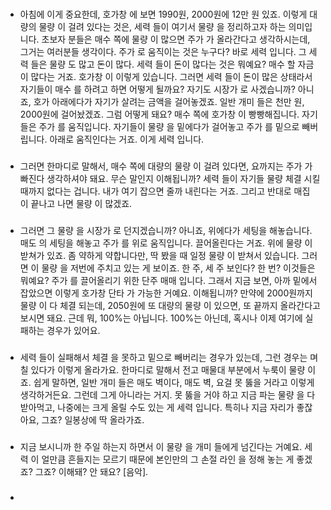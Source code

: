 
### 
- 아침에 이게 중요한데,  호가창 에 보면 1990원, 2000원에 12만 원 있죠. 이렇게 대량의  물량 이 걸려 있다는 것은,  세력 들이 여기서  물량 을 정리하고자 하는 의미입니다.  초보자 분들은  매수  쪽에  물량 이 많으면  주가 가 올라간다고 생각하시는데, 그거는 여러분들 생각이다.    주가 로 움직이는 것은 누구다? 바로  세력 입니다. 그  세력 들은  물량 도 많고 돈이 많다.  세력 들이 돈이 많다는 것은 뭐예요?  매수 할 자금이 많다는 거죠.    호가창 이 이렇게 있습니다. 그러면  세력 들이 돈이 많은 상태라서 자기들이  매수 를 하려고 하면 어떻게 될까요? 자기도  시장가 로 사겠습니까? 아니죠, 호가 아래에다가 자기가 살려는 금액을 걸어놓겠죠. 일반  개미 들은 천만 원, 2000원에 걸어놨겠죠.    그럼 어떻게 돼요?  매수  쪽에  호가창 이 빵빵해집니다. 자기들은  주가 를 움직입니다. 자기들이  물량 을 밑에다가 걸어놓고  주가 를 밑으로 빼버립니다.    아래로 움직인다는 거죠. 이게  세력 입니다.  
### 
- 그러면 한마디로 말해서,  매수  쪽에 대량의  물량 이 걸려 있다면, 요까지는  주가 가 빠진다 생각하셔야 돼요. 무슨 말인지 이해됩니까?  세력 들이 자기들  물량   체결 시킬 때까지 없다는 겁니다. 내가 여기 잡으면 줄까 내린다는 거죠.    그리고 반대로  매집 이 끝나고 나면  물량 이 많겠죠.  
### 
- 그러면 그  물량 을  시장가 로 던지겠습니까? 아니죠, 위에다가 세팅을 해놓습니다.  매도 의 세팅을 해놓고  주가 를 위로 움직입니다. 끌어올린다는 거죠.    위에  물량 이 받쳐가 있죠. 좀 약하게 약합니다만, 딱 봤을 때 일정  물량 이 받쳐서 있습니다. 그러면 이  물량 을 저번에 주치고 있는 게 보이죠.    한 주, 세 주 보인다? 한 번? 이것들은 뭐예요?  주가 를 끌어올리기 위한  단주 매매 입니다. 그래서 지금 보면, 아까 밑에서 잡았으면 이렇게  호가창   단타 가 가능한 거예요. 이해됩니까? 만약에 2000원까지  물량 이 다  체결 되는데, 2050원에 또 대량의  물량 이 있으면, 또 끝까지 올라간다고 보시면 돼요.    근데 뭐, 100%는 아닙니다. 100%는 아닌데, 혹시나 이제 여기에 실패하는 경우가 있어요.  
### 
- 세력 들이 실패해서  체결 을 못하고 밑으로 빼버리는 경우가 있는데, 그런 경우는 며칠 있다가 이렇게 올라가요. 한마디로 말해서 전고 매물대 부분에서 누룩이  물량 이죠. 쉽게 말하면, 일반  개미 들은  매도  벽이다,  매도  벽, 요걸 못 뚫을 거라고 이렇게 생각하거든요.    그런데 그게 아니라는 거지. 못 뚫을 거야 하고 지금 파는  물량 을 다 받아먹고, 나중에는 크게 올릴 수도 있는 게  세력 입니다. 특히나 지금 자리가 좋잖아요, 그죠? 일봉상에 딱 올라가죠.  
### 
- 지금 보시니까 한 주일 하는지 하면서 이  물량 을  개미 들에게 넘긴다는 거예요.  세력 이 얼만큼 흔들지는 모르기 때문에 본인만의 그  손절 라인 을 정해 놓는 게 좋겠죠? 그죠? 이해돼? 안 돼요? [음악].  
### 
- 

